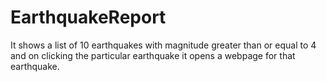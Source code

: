 # EarthquakeReport
It shows a list of 10 earthquakes with magnitude greater than or equal to 4 and on clicking the particular earthquake it opens a webpage for that earthquake.
